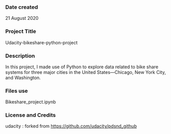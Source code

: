 ### Date created
21 August 2020

### Project Title
Udacity-bikeshare-python-project


### Description

In this project, I made use of Python to explore data related to bike share systems for three major cities in the United States—Chicago, New York City, and Washington.

### Files use
Bikeshare_project.ipynb



### License and Credits
udacity : forked from https://github.com/udacity/pdsnd_github
